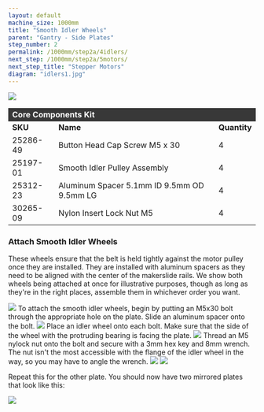 ```yaml
---
layout: default
machine_size: 1000mm
title: "Smooth Idler Wheels"
parent: "Gantry - Side Plates"
step_number: 2
permalink: /1000mm/step2a/4idlers/
next_step: /1000mm/step2a/5motors/
next_step_title: "Stepper Motors"
diagram: "idlers1.jpg"
---
```

<img src="../../step2/photo/jpfs_DSC2597.jpg">

<table>
  <tr>
    <td style="color:#fff;background: #383838" colspan="3">
      <b>Core Components Kit</b>
    </td>
  </tr>
  <tr>
    <td>
      <b>SKU</b>
    </td>
    <td>
      <b>Name</b>
    </td>
    <td>
      <b>Quantity</b>
    </td>
  </tr>
  <tr>
    <td>
      25286-49
    </td>
    <td>
      Button Head Cap Screw M5 x 30
    </td>
    <td>
      4
    </td>
  </tr>
  <tr>
    <td>
      25197-01
    </td>
    <td>
      Smooth Idler Pulley Assembly
    </td>
    <td>
      4
    </td>
  </tr>
  <tr>
    <td>
      25312-23
    </td>
    <td>
      Aluminum Spacer 5.1mm ID 9.5mm OD 9.5mm LG
    </td>
    <td>
      4
    </td>
  </tr>
  <tr>
    <td>
      30265-09
    </td>
    <td>
      Nylon Insert Lock Nut M5
    </td>
    <td>
      4
    </td>
  </tr>
</table>


<h3>Attach Smooth Idler Wheels</h3>

These wheels ensure that the belt is held tightly against the motor pulley once they are installed. They are installed with aluminum spacers as they need to be aligned with the center of the makerslide rails. We show both wheels being attached at once for illustrative purposes, though as long as they're in the right places, assemble them in whichever order you want.

<img src="../../../photo/jpfsPB020488.jpg">
To attach the smooth idler wheels, begin by putting an M5x30 bolt through the appropriate hole on the plate. Slide an aluminum spacer onto the bolt.
<img src="../../step2/photo/jpfs_DSC2594.jpg">
Place an idler wheel onto each bolt. Make sure that the side of the wheel with the protruding bearing is facing the plate.
<img src="../../step2/photo/jpfs_DSC2595.jpg">
Thread an M5 nylock nut onto the bolt and secure with a 3mm hex key and 8mm wrench. The nut isn't the most accessible with the flange of the idler wheel in the way, so you may have to angle the wrench.
<img src="../../step2/photo/jpfs_DSC2596.jpg">
<img src="../../step2/photo/jpfs_DSC2598.jpg">

Repeat this for the other plate. You should now have two mirrored plates that look like this:

<img src="../../step2/photo/jpfs_DSC3482.jpg">
